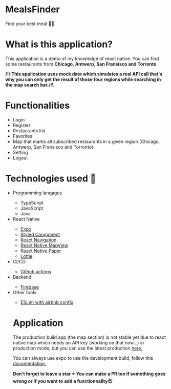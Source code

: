 # MealsFinder
Find your best meal 🍴🍕

<h1>What is this application?</h1>
<p>This application is a demo of my knowledge of react native. You can find some restaurants from <strong>Chicago, Antwerp, San Fransisco and Torronto</strong>.</p>
<p><strong>/!\ This application uses mock data which simulates a real API call that's why you can only get the result of those four regions while searching in the map search bar./!\</strong></p>

<h1>Functionalities </h1>
<ul>
  <li>Login</li>
  <li>Register</li>
  <li>Restaurants list</li>
  <li>Favorites</li>
  <li>Map that marks all subscribed restaurants in a given region (Chicago, Antwerp, San Fransisco and Torronto)</li>
  <li>Setting</li>
  <li>Logout</li>
</ul>

<h1>Technologies used 🤖</h1>
<ul>
  <li>Programming langages</li>
  <ul>
    <li>TypeScript</li>
    <li>JavaScript</li>
    <li>Java</li>
  </ul>
  <li>React Native</li>
  <ul>
    <li><a href="https://docs.expo.dev/">Expo</a></li>
    <li><a href="https://styled-components.com/">Styled Component</a></li>
    <li><a href="https://reactnavigation.org/">React Navigation</a></li>
    <li><a href="https://docs.expo.dev/versions/latest/sdk/map-view/">React Native MapView</a></li>
    <li><a href="https://reactnativepaper.com/">React Native Paper</a></li>
    <li><a href="https://github.com/lottie-react-native/lottie-react-native">Lottie</a></li>
  </ul>
  <li>CI/CD</li>
  <ul>
    <li><a href="https://github.com/ma-ranaivoson/MealsFinder/actions">Github actions</a></li>
  </ul>
  <li>Backend</li>
  <ul>
    <li><a href="https://firebase.google.com/">Firebase</a></li>
  </ul>
  <li>Other tools</li>
  <ul>
    <li><a href="https://eslint.org/">ESLint with airbnb config</a></li>
  </ul>
  
<h1>Application</h1>
<p>The production build app (the map section) is not stable yet due to react native map which needs an API key (working on that now...)
in production mode, but you can use the latest production <a href="https://expo.dev/accounts/malran/projects/MealsFinder/builds/0a0501fc-e9fb-4046-8124-29c84bed4998">here.</a></p>
<p>You can always use expo to use the development build, follow this <a href="https://docs.expo.dev/get-started/installation/">documentation.</a></p>
<strong>Don't forget to leave a star ⭐</strong>
<strong>You can make a PR too if something goes wrong or if you want to add a functionnality😉</strong>
    
